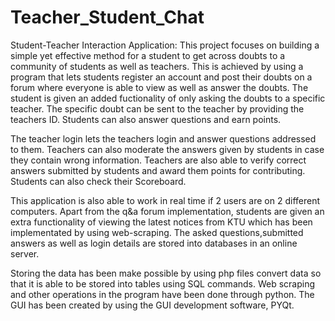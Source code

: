 # Teacher_Student_Chat
Student-Teacher Interaction Application:
This project focuses on building a simple yet effective method for a student to get across doubts to a community of students as well as teachers. 
This is achieved by using a program that lets students register an account and post their doubts on a forum where everyone is able to view as well as answer the doubts.
The student is given an added fuctionality of only asking the doubts to a specific teacher. The specific doubt can be sent to the teacher by providing the teachers ID.
Students can also answer questions and earn points.

The teacher login lets the teachers login and answer questions addressed to them.
Teachers can also moderate the answers given by students in case they contain wrong information. 
Teachers are also able to verify correct answers submitted by students and award them points for contributing. 
Students can also check their Scoreboard.


This application is also able to work in real time if 2 users are on 2 different computers. 
Apart from the q&a forum implementation, students are given an extra functionality of viewing the latest notices from KTU which has been implementated by using web-scraping.
The asked questions,submitted answers as well as login details are stored into databases in an online server.


Storing the data has been make possible by using php  files convert data so that it is able to be stored into tables using SQL commands. 
Web scraping and other operations in the program have been done through python. 
The GUI has been created by using the GUI development software, PYQt.
